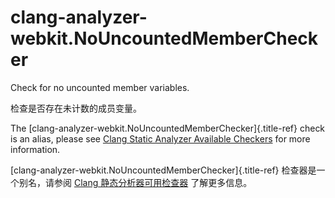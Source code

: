# clang-analyzer-webkit.NoUncountedMemberChecker

Check for no uncounted member variables.

检查是否存在未计数的成员变量。

The [clang-analyzer-webkit.NoUncountedMemberChecker]{.title-ref} check is an alias, please see [Clang Static Analyzer Available Checkers](https://clang.llvm.org/docs/analyzer/checkers.html#webkit-nouncountedmemberchecker) for more information.

[clang-analyzer-webkit.NoUncountedMemberChecker]{.title-ref} 检查器是一个别名，请参阅 [Clang 静态分析器可用检查器](https://clang.llvm.org/docs/analyzer/checkers.html#webkit-nouncountedmemberchecker) 了解更多信息。
